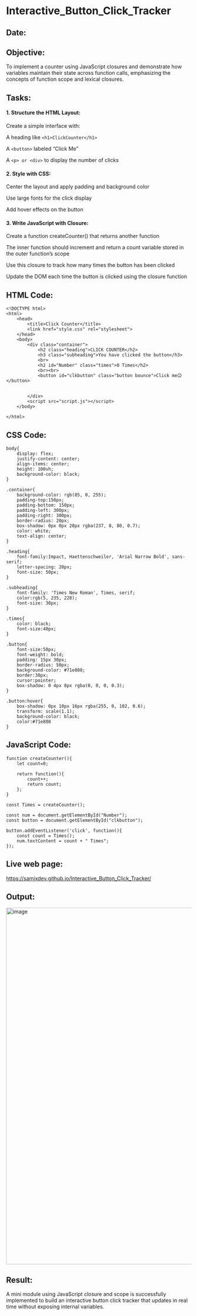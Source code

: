 # Interactive_Button_Click_Tracker
## Date:
## Objective:
To implement a counter using JavaScript closures and demonstrate how variables maintain their state across function calls, emphasizing the concepts of function scope and lexical closures.

## Tasks:

#### 1. Structure the HTML Layout:
Create a simple interface with:

A heading like ```<h1>ClickCounter</h1>```

A ```<button>``` labeled “Click Me”

A ```<p> or <div>``` to display the number of clicks

#### 2. Style with CSS:
Center the layout and apply padding and background color

Use large fonts for the click display

Add hover effects on the button

#### 3. Write JavaScript with Closure:
Create a function createCounter() that returns another function

The inner function should increment and return a count variable stored in the outer function’s scope

Use this closure to track how many times the button has been clicked

Update the DOM each time the button is clicked using the closure function
## HTML Code:
```
<!DOCTYPE html>
<html>
    <head>
        <title>Click Counter</title>
        <link href="style.css" rel="stylesheet">
    </head>
    <body>
        <div class="container">
            <h2 class="heading">CLICK COUNTER</h2>
            <h3 class="subheading">You have clicked the button</h3>
            <br>
            <h2 id="Number" class="times">0 Times</h2>
            <br><br>
            <button id="clkbutton" class="button bounce">Click me😉</button>


        </div>
        <script src="script.js"></script>
    </body>

</html>
```
## CSS Code:
```
body{
    display: flex;
    justify-content: center;
    align-items: center;
    height: 100vh;
    background-color: black;
}

.container{
    background-color: rgb(85, 0, 255);
    padding-top:150px;
    padding-bottom: 150px;
    padding-left: 300px;
    padding-right: 300px;
    border-radius: 20px;
    box-shadow: 0px 0px 20px rgba(237, 8, 80, 0.7);
    color: white;
    text-align: center;
}

.heading{
    font-family:Impact, Haettenschweiler, 'Arial Narrow Bold', sans-serif;
    letter-spacing: 20px;
    font-size: 50px;
}

.subheading{
    font-family: 'Times New Roman', Times, serif;
    color:rgb(5, 235, 228);
    font-size: 30px;
}

.times{
    color: black;
    font-size:40px;
}

.button{
    font-size:50px;
    font-weight: bold;
    padding: 15px 30px;
    border-radius: 50px;
    background-color: #71e808;
    border:30px;
    cursor:pointer;
    box-shadow: 0 4px 8px rgba(0, 0, 0, 0.3);
}

.button:hover{
    box-shadow: 0px 10px 16px rgba(255, 0, 102, 0.6);
    transform: scale(1.1);
    background-color: black;
    color:#71e808
}
```
## JavaScript Code:
```
function createCounter(){
    let count=0;

    return function(){
        count++;
        return count;
    };
}

const Times = createCounter();

const num = document.getElementById("Number");
const button = document.getElementById("clkbutton");

button.addEventListener('click', function(){
    const count = Times();
    num.textContent = count + " Times";
});
```

## Live web page:
https://samjxdev.github.io/Interactive_Button_Click_Tracker/
## Output:

<img width="1918" height="969" alt="image" src="https://github.com/user-attachments/assets/f5fc1907-64b2-4f65-8831-7194659bbc98" />


## Result:
A mini module using JavaScript closure and scope is successfully implemented to build an interactive button click tracker that updates in real time without exposing internal variables.
